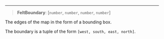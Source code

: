 ***

> **FeltBoundary**: \[`number`, `number`, `number`, `number`]

The edges of the map in the form of a bounding box.

The boundary is a tuple of the form `[west, south, east, north]`.
